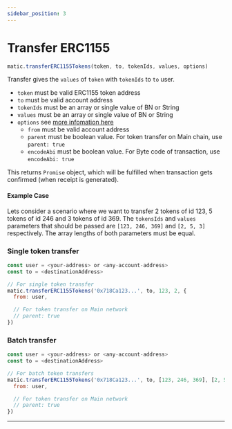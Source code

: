 ```yaml
---
sidebar_position: 3
---
```


# Transfer ERC1155

```js
matic.transferERC1155Tokens(token, to, tokenIds, values, options)
```

Transfer gives the `values` of `token` with `tokenIds` to `to` user.

- `token` must be valid ERC1155 token address
- `to` must be valid account address
- `tokenIds` must be an array or single value of BN or String
- `values` must be an array or single value of BN or String
- `options` see [more infomation here](#approveERC20TokensForDeposit)
  - `from` must be valid account address
  - `parent` must be boolean value. For token transfer on Main chain, use `parent: true`
  - `encodeAbi` must be boolean value. For Byte code of transaction, use `encodeAbi: true`

This returns `Promise` object, which will be fulfilled when transaction gets confirmed (when receipt is generated).

#### Example Case

Lets consider a scenario where we want to transfer 2 tokens of id 123, 5 tokens of id 246 and 3 tokens of id 369. The `tokensIds` and `values` parameters that should be passed are `[123, 246, 369]` and `[2, 5, 3]` respectively. The array lengths of both parameters must be equal.

### Single token transfer

```js
const user = <your-address> or <any-account-address>
const to = <destinationAddress>

// For single token transfer
matic.transferERC1155Tokens('0x718Ca123...', to, 123, 2, {
  from: user,

  // For token transfer on Main network
  // parent: true
})
```

### Batch transfer

```js
const user = <your-address> or <any-account-address>
const to = <destinationAddress>

// For batch token transfers
matic.transferERC1155Tokens('0x718Ca123...', to, [123, 246, 369], [2, 5, 3], {
  from: user,

  // For token transfer on Main network
  // parent: true
})
```

---
